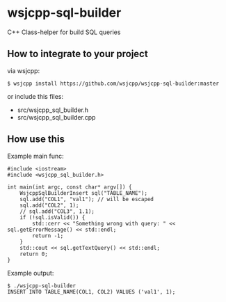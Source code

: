 # wsjcpp-sql-builder

C++ Class-helper for build SQL queries

## How to integrate to your project

via wsjcpp:
```
$ wsjcpp install https://github.com/wsjcpp/wsjcpp-sql-builder:master
```

or include this files:

- src/wsjcpp_sql_builder.h
- src/wsjcpp_sql_builder.cpp


## How use this

Example main func:
```
#include <iostream>
#include <wsjcpp_sql_builder.h>

int main(int argc, const char* argv[]) {
    WsjcppSqlBuilderInsert sql("TABLE_NAME");
    sql.add("COL1", "val1"); // will be escaped
    sql.add("COL2", 1);
    // sql.add("COL3", 1.1);
    if (!sql.isValid()) {
        std::cerr << "Something wrong with query: " << sql.getErrorMessage() << std::endl;
        return -1;
    }
    std::cout << sql.getTextQuery() << std::endl;
    return 0;
}
```

Example output:
```
$ ./wsjcpp-sql-builder
INSERT INTO TABLE_NAME(COL1, COL2) VALUES ('val1', 1);
```